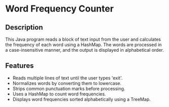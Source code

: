 # Word Frequency Counter

## Description
This Java program reads a block of text input from the user and calculates the frequency of each word using a HashMap. The words are processed in a case-insensitive manner, and the output is displayed in alphabetical order.

## Features
- Reads multiple lines of text until the user types 'exit'.
- Normalizes words by converting them to lowercase.
- Strips common punctuation marks before processing.
- Uses a HashMap to count word frequencies.
- Displays word frequencies sorted alphabetically using a TreeMap.
